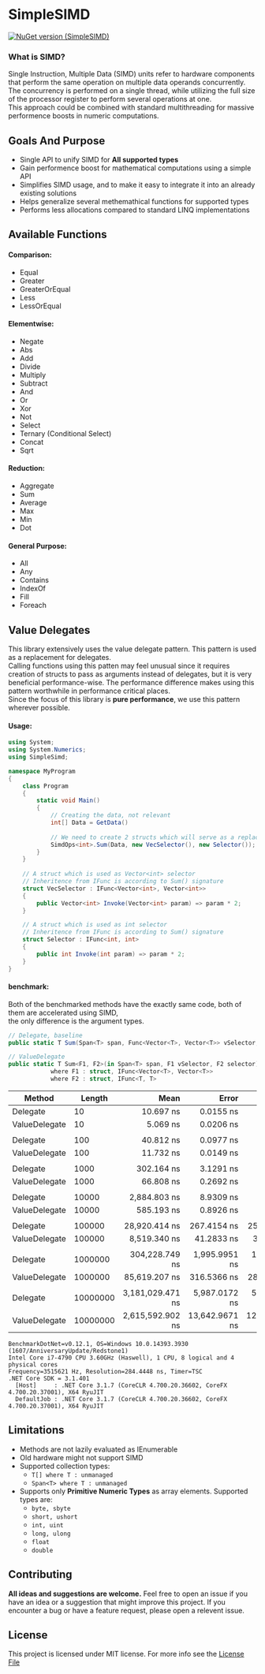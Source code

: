 # SimpleSIMD

[![NuGet version (SimpleSIMD)](https://img.shields.io/nuget/v/SimpleSIMD.svg?style=flat-square)](https://www.nuget.org/packages/SimpleSIMD/)

### What is SIMD?
Single Instruction, Multiple Data (SIMD) units refer to hardware components that perform the same operation on multiple data operands concurrently.
The concurrency is performed on a single thread, while utilizing the full size of the processor register to perform several operations at one.  
This approach could be combined with standard multithreading for massive performence boosts in numeric computations.

## Goals And Purpose
* Single API to unify SIMD for **All supported types**
* Gain performence boost for mathematical computations using a simple API
* Simplifies SIMD usage, and to make it easy to integrate it into an already existing solutions
* Helps generalize several methemathical functions for supported types
* Performs less allocations compared to standard LINQ implementations

## Available Functions
#### Comparison:
* Equal
* Greater
* GreaterOrEqual
* Less
* LessOrEqual

#### Elementwise:
* Negate
* Abs
* Add
* Divide
* Multiply
* Subtract
* And
* Or
* Xor
* Not
* Select
* Ternary (Conditional Select)
* Concat
* Sqrt

#### Reduction:
* Aggregate
* Sum
* Average
* Max
* Min
* Dot

#### General Purpose:
* All
* Any
* Contains
* IndexOf
* Fill
* Foreach

## Value Delegates
This library extensively uses the value delegate pattern. This pattern is used as a replacement for delegates.  
Calling functions using this patten may feel unusual since it requires creation of structs to pass as arguments instead of delegates, but it is very beneficial performance-wise. 
The performance difference makes using this pattern worthwhile in performance critical places.  
Since the focus of this library is **pure performance**, we use this pattern wherever possible.
#### Usage:

``` csharp
using System;
using System.Numerics;
using SimpleSimd;

namespace MyProgram
{
    class Program
    {
        static void Main()
        {
            // Creating the data, not relevant
            int[] Data = GetData()
            
            // We need to create 2 structs which will serve as a replacement for delegates
            SimdOps<int>.Sum(Data, new VecSelector(), new Selector());
        }
    }             
    
    // A struct which is used as Vector<int> selector
    // Inheritence from IFunc is according to Sum() signature
    struct VecSelector : IFunc<Vector<int>, Vector<int>>
    {
        public Vector<int> Invoke(Vector<int> param) => param * 2;
    }

    // A struct which is used as int selector
    // Inheritence from IFunc is according to Sum() signature
    struct Selector : IFunc<int, int>
    {
        public int Invoke(int param) => param * 2;
    }   
}
```

#### benchmark:

Both of the benchmarked methods have the exactly same code, both of them are accelerated using SIMD,  
the only difference is the argument types.

``` csharp
// Delegate, baseline
public static T Sum(Span<T> span, Func<Vector<T>, Vector<T>> vSelector, Func<T, T> selector)

// ValueDelegate
public static T Sum<F1, F2>(in Span<T> span, F1 vSelector, F2 selector)
            where F1 : struct, IFunc<Vector<T>, Vector<T>>
            where F2 : struct, IFunc<T, T> 
```

|        Method |   Length |             Mean |          Error |         StdDev | Ratio |
|-------------- |--------- |-----------------:|---------------:|---------------:|------:|
|      Delegate |       10 |        10.697 ns |      0.0155 ns |      0.0145 ns |  1.00 |
| ValueDelegate |       10 |         5.069 ns |      0.0206 ns |      0.0182 ns |  0.47 |
|               |          |                  |                |                |       |
|      Delegate |      100 |        40.812 ns |      0.0977 ns |      0.0913 ns |  1.00 |
| ValueDelegate |      100 |        11.732 ns |      0.0149 ns |      0.0139 ns |  0.29 |
|               |          |                  |                |                |       |
|      Delegate |     1000 |       302.164 ns |      3.1291 ns |      2.6130 ns |  1.00 |
| ValueDelegate |     1000 |        66.808 ns |      0.2692 ns |      0.2518 ns |  0.22 |
|               |          |                  |                |                |       |
|      Delegate |    10000 |     2,884.803 ns |      8.9309 ns |      7.4577 ns |  1.00 |
| ValueDelegate |    10000 |       585.193 ns |      0.8926 ns |      0.6969 ns |  0.20 |
|               |          |                  |                |                |       |
|      Delegate |   100000 |    28,920.414 ns |    267.4154 ns |    250.1406 ns |  1.00 |
| ValueDelegate |   100000 |     8,519.340 ns |     41.2833 ns |     38.6164 ns |  0.29 |
|               |          |                  |                |                |       |
|      Delegate |  1000000 |   304,228.749 ns |  1,995.9951 ns |  1,769.3976 ns |  1.00 |
| ValueDelegate |  1000000 |    85,619.207 ns |    316.5366 ns |    280.6015 ns |  0.28 |
|               |          |                  |                |                |       |
|      Delegate | 10000000 | 3,181,029.471 ns |  5,987.0172 ns |  5,600.2596 ns |  1.00 |
| ValueDelegate | 10000000 | 2,615,592.902 ns | 13,642.9671 ns | 12,761.6399 ns |  0.82 |

```
BenchmarkDotNet=v0.12.1, OS=Windows 10.0.14393.3930 (1607/AnniversaryUpdate/Redstone1)
Intel Core i7-4790 CPU 3.60GHz (Haswell), 1 CPU, 8 logical and 4 physical cores
Frequency=3515621 Hz, Resolution=284.4448 ns, Timer=TSC
.NET Core SDK = 3.1.401
  [Host]     : .NET Core 3.1.7 (CoreCLR 4.700.20.36602, CoreFX 4.700.20.37001), X64 RyuJIT
  DefaultJob : .NET Core 3.1.7 (CoreCLR 4.700.20.36602, CoreFX 4.700.20.37001), X64 RyuJIT
```

## Limitations
* Methods are not lazily evaluated as IEnumerable
* Old hardware might not support SIMD
* Supported collection types:
  * ```T[] where T : unmanaged```
  * ```Span<T> where T : unmanaged```
* Supports only **Primitive Numeric Types** as array elements. Supported types are:
  * ```byte, sbyte```
  * ```short, ushort```
  * ```int, uint```
  * ```long, ulong```
  * ```float```
  * ```double```

## Contributing
**All ideas and suggestions are welcome.**
Feel free to open an issue if you have an idea or a suggestion that might improve this project.
If you encounter a bug or have a feature request, please open a relevent issue.

## License
This project is licensed under MIT license. For more info see the [License File](LICENSE)
